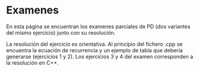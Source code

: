 
# Examenes

En esta página se encuentran los examenes parciales de PD (dos variantes del mismo ejercicio) junto con su resolución.

La resolución del ejercicio es orientativa. Al principio del fichero .cpp se encuentra la ecuación de recurrencia y un ejemplo de tabla que debería generarse (ejercicios 1 y 2). Los ejercicios 3 y 4 del examen corresponden a la resolución en C++.